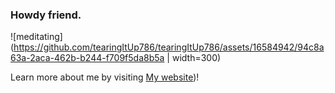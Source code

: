 ### Howdy friend.

![meditating](https://github.com/tearingItUp786/tearingItUp786/assets/16584942/94c8a63a-2aca-462b-b244-f709f5da8b5a | width=300) 

Learn more about me by visiting [My website](https://taranveerbains.ca/about))! 

<!--
**tearingItUp786/tearingItUp786** is a ✨ _special_ ✨ repository because its `README.md` (this file) appears on your GitHub profile.

Here are some ideas to get you started:

- 🔭 I’m currently working on ...
- 🌱 I’m currently learning ...
- 👯 I’m looking to collaborate on ...
- 🤔 I’m looking for help with ...
- 💬 Ask me about ...
- 📫 How to reach me: ...
- 😄 Pronouns: ...
- ⚡ Fun fact: ...
-->

